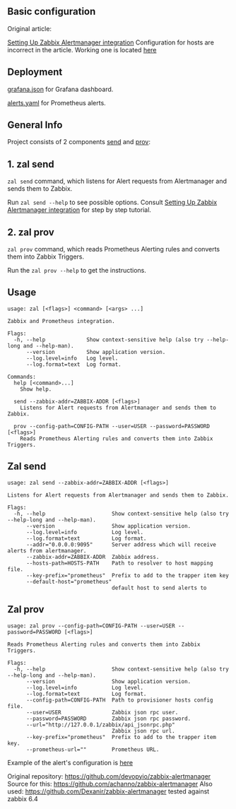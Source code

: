 ## Basic configuration
Original article:

[Setting Up Zabbix Alertmanager integration](http://devopy.io/setting-up-zabbix-alertmanager-integration/)
Configuration for hosts are incorrect in the article. Working one is located [here](./zabbixprovisioner/config.yaml)

## Deployment

[grafana.json](./grafana.json) for Grafana dashboard.

[alerts.yaml](./alerts.yaml) for Prometheus alerts.

## General Info

Project consists of 2 components [send](#1-zal-send) and [prov](#2-zal-prov):

## 1. zal send

`zal send` command, which listens for Alert requests from Alertmanager and sends them to Zabbix.

Run `zal send --help` to see possible options. Consult [Setting Up Zabbix Alertmanager integration](http://devopy.io/setting-up-zabbix-alertmanager-integration/) for step by step tutorial.

## 2. zal prov

`zal prov` command, which reads Prometheus Alerting rules and converts them into Zabbix Triggers.

Run the `zal prov --help` to get the instructions.
 
## Usage

```
usage: zal [<flags>] <command> [<args> ...]

Zabbix and Prometheus integration.

Flags:
  -h, --help             Show context-sensitive help (also try --help-long and --help-man).
      --version          Show application version.
      --log.level=info   Log level.
      --log.format=text  Log format.

Commands:
  help [<command>...]
    Show help.

  send --zabbix-addr=ZABBIX-ADDR [<flags>]
    Listens for Alert requests from Alertmanager and sends them to Zabbix.

  prov --config-path=CONFIG-PATH --user=USER --password=PASSWORD [<flags>]
    Reads Prometheus Alerting rules and converts them into Zabbix Triggers.
```

## Zal send

```
usage: zal send --zabbix-addr=ZABBIX-ADDR [<flags>]

Listens for Alert requests from Alertmanager and sends them to Zabbix.

Flags:
  -h, --help                     Show context-sensitive help (also try --help-long and --help-man).
      --version                  Show application version.
      --log.level=info           Log level.
      --log.format=text          Log format.
      --addr="0.0.0.0:9095"      Server address which will receive alerts from alertmanager.
      --zabbix-addr=ZABBIX-ADDR  Zabbix address.
      --hosts-path=HOSTS-PATH    Path to resolver to host mapping file.
      --key-prefix="prometheus"  Prefix to add to the trapper item key
      --default-host="prometheus"
                                 default host to send alerts to

```

## Zal prov
```
usage: zal prov --config-path=CONFIG-PATH --user=USER --password=PASSWORD [<flags>]

Reads Prometheus Alerting rules and converts them into Zabbix Triggers.

Flags:
  -h, --help                     Show context-sensitive help (also try --help-long and --help-man).
      --version                  Show application version.
      --log.level=info           Log level.
      --log.format=text          Log format.
      --config-path=CONFIG-PATH  Path to provisioner hosts config file.
      --user=USER                Zabbix json rpc user.
      --password=PASSWORD        Zabbix json rpc password.
      --url="http://127.0.0.1/zabbix/api_jsonrpc.php"
                                 Zabbix json rpc url.
      --key-prefix="prometheus"  Prefix to add to the trapper item key.
      --prometheus-url=""        Prometheus URL.
```

Example of the alert's configuration is [here](./alerts.yaml)


Original repository: https://github.com/devopyio/zabbix-alertmanager
Source for this: https://github.com/achanno/zabbix-alertmanager 
Also used: https://github.com/Dexanir/zabbix-alertmanager
tested against zabbix 6.4 
